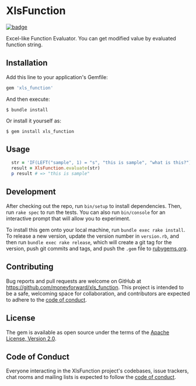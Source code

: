 # XlsFunction

[![badge](https://img.shields.io/gem/v/xls_function?style=for-the-badge)](https://rubygems.org/gems/xls_function)

Excel-like Function Evaluator. You can get modified value by evaluated function string.

## Installation

Add this line to your application's Gemfile:

```ruby
gem 'xls_function'
```

And then execute:

    $ bundle install

Or install it yourself as:

    $ gem install xls_function

## Usage

```ruby
  str = 'IF(LEFT("sample", 1) = "s", "this is sample", "what is this?")'
  result = XlsFunction.evaluate(str)
  p result # => "this is sample"
```

## Development

After checking out the repo, run `bin/setup` to install dependencies. Then, run `rake spec` to run the tests. You can also run `bin/console` for an interactive prompt that will allow you to experiment.

To install this gem onto your local machine, run `bundle exec rake install`. To release a new version, update the version number in `version.rb`, and then run `bundle exec rake release`, which will create a git tag for the version, push git commits and tags, and push the `.gem` file to [rubygems.org](https://rubygems.org).

## Contributing

Bug reports and pull requests are welcome on GitHub at https://github.com/moneyforward/xls_function. This project is intended to be a safe, welcoming space for collaboration, and contributors are expected to adhere to the [code of conduct](./CODE_OF_CONDUCT.md).


## License

The gem is available as open source under the terms of the [Apache License, Version 2.0](https://opensource.org/licenses/Apache-2.0).

## Code of Conduct

Everyone interacting in the XlsFunction project's codebases, issue trackers, chat rooms and mailing lists is expected to follow the [code of conduct](https://github.com/moneyforward/xls_function/blob/master/CODE_OF_CONDUCT.md).
